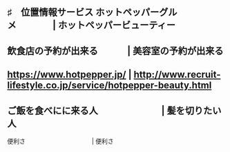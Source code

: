 ♯　位置情報サービス
ホットペッパーグルメ　　　　| ホットペッパービューティー
----------------------------------------------------
飲食店の予約が出来る　　　  | 美容室の予約が出来る
-------------------------------------------------------
https://www.hotpepper.jp/ | http://www.recruit-lifestyle.co.jp/service/hotpepper-beauty.html
---------------------------------------------------------------------------------------------------
ご飯を食べにに来る人　　　　　　　| 髪を切りたい人
-------------------------------------------------------------------------
便利さ　　　　　　　　　　　| 便利さ
